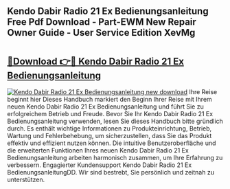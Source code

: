 ## Kendo Dabir Radio 21 Ex Bedienungsanleitung Free Pdf Download - Part-EWM New Repair Owner Guide - User Service Edition XevMg

# <h2><a href="http://df662w.blite.top/?on=Kendo+Dabir+Radio+21+Ex+Bedienungsanleitung">🔗Download 👉🔴 Kendo Dabir Radio 21 Ex Bedienungsanleitung</a></h2>

[![Kendo Dabir Radio 21 Ex Bedienungsanleitung new download](https://i.imgur.com/lujVjoI.png)](http://df662w.blite.top/?on=Kendo+Dabir+Radio+21+Ex+Bedienungsanleitung)
Ihre Reise beginnt hier Dieses Handbuch markiert den Beginn Ihrer Reise mit Ihrem neuen Kendo Dabir Radio 21 Ex Bedienungsanleitung und führt Sie zu erfolgreichem Betrieb und Freude. Bevor Sie Ihr Kendo Dabir Radio 21 Ex Bedienungsanleitung verwenden, lesen Sie dieses Handbuch bitte gründlich durch. Es enthält wichtige Informationen zu Produkteinrichtung, Betrieb, Wartung und Fehlerbehebung, um sicherzustellen, dass Sie das Produkt effektiv und effizient nutzen können. Die intuitive Benutzeroberfläche und die erweiterten Funktionen Ihres neuen Kendo Dabir Radio 21 Ex Bedienungsanleitung arbeiten harmonisch zusammen, um Ihre Erfahrung zu verbessern. Engagierter Kundensupport Kendo Dabir Radio 21 Ex BedienungsanleitungDD. Wir sind bestrebt, Sie persönlich und zeitnah zu unterstützen.
